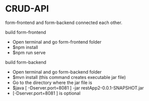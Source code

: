 # CRUD-API

form-frontend and form-backend connected each other.

build form-frontend
- Open terminal and go form-frontend folder
- $npm install
- $npm run serve

build form-backend 
- Open terminal and go form-backend folder
- $mvn install (this command creates executable jar file)
- Go to the directory where the jar file is 
- $java [ -Dserver.port=8081 ] -jar restApp2-0.0.1-SNAPSHOT.jar  
- [-Dserver.port=8081 ] is optional 
